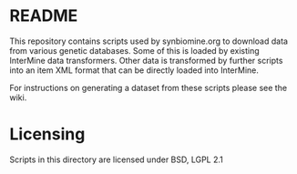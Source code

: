 # README #

This repository contains scripts used by synbiomine.org to download data from various genetic databases. Some of this is loaded by existing InterMine data
transformers. Other data is transformed by further scripts into an item XML format that can be directly loaded into InterMine.

For instructions on generating a dataset from these scripts please see the wiki.

# Licensing #

Scripts in this directory are licensed under BSD, LGPL 2.1
